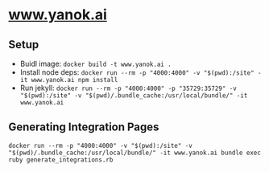 # www.yanok.ai

## Setup

* Buidl image: `docker build -t www.yanok.ai .`
* Install node deps: `docker run --rm -p "4000:4000" -v "$(pwd):/site" -it www.yanok.ai npm install`
* Run jekyll: `docker run --rm -p "4000:4000" -p "35729:35729" -v "$(pwd):/site" -v "$(pwd)/.bundle_cache:/usr/local/bundle/" -it www.yanok.ai`

## Generating Integration Pages

`docker run --rm -p "4000:4000" -v "$(pwd):/site" -v "$(pwd)/.bundle_cache:/usr/local/bundle/" -it www.yanok.ai bundle exec ruby generate_integrations.rb`
